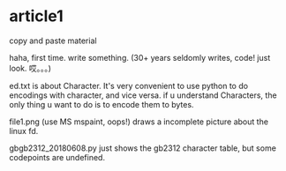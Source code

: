 # article1
copy and paste material

haha, first time. write something. (30+ years seldomly writes, code! just look. 哎。。。)

ed.txt is about Character. It's very convenient to use python to do encodings with character, and vice versa.
if u understand Characters, the only thing u want to do is to encode them to bytes.

file1.png (use MS mspaint, oops!) draws a incomplete picture about the linux fd.

gbgb2312_20180608.py just shows the gb2312 character table, but some codepoints are undefined. 
